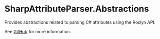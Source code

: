 # SharpAttributeParser.Abstractions

Provides abstractions related to parsing C# attributes using the Roslyn API.

See [GitHub](https://github.com/SharpAttributeParser/SharpAttributeParser) for more information.
